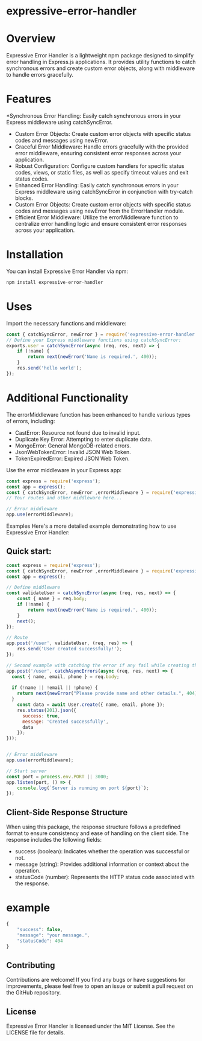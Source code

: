 expressive-error-handler
=====================


 Overview
=====================
Expressive Error Handler is a lightweight npm package designed to simplify error handling in Express.js applications. It provides utility functions to catch synchronous errors and create custom error objects, along with middleware to handle errors gracefully.

Features
=====================
*Synchronous Error Handling: Easily catch synchronous errors in your Express middleware using catchSyncError.
* Custom Error Objects: Create custom error objects with specific status codes and messages using newError.
* Graceful Error Middleware: Handle errors gracefully with the provided error middleware, ensuring consistent error responses across your application.
* Robust Configuration: Configure custom handlers for specific status codes, views, or static files, as well as specify timeout values and exit status codes.
* Enhanced Error Handling: Easily catch synchronous errors in your Express middleware using catchSyncError in conjunction with try-catch blocks.
* Custom Error Objects: Create custom error objects with specific status codes and messages using newError from the ErrorHandler module.
* Efficient Error Middleware: Utilize the errorMiddleware function to centralize error handling logic and ensure consistent error responses across your application.

Installation
=====================
You can install Expressive Error Handler via npm:
```js
npm install expressive-error-handler
```
Uses
=====================
Import the necessary functions and middleware:
```js
const { catchSyncError, newError } = require('expressive-error-handler');
// Define your Express middleware functions using catchSyncError:
exports.user = catchSyncError(async (req, res, next) => {
    if (!name) {
        return next(newError('Name is required.', 400));
    }
    res.send('hello world');
});
```

Additional Functionality
=========================
The errorMiddleware function has been enhanced to handle various types of errors, including:

* CastError: Resource not found due to invalid input.
* Duplicate Key Error: Attempting to enter duplicate data.
* MongoError: General MongoDB-related errors.
* JsonWebTokenError: Invalid JSON Web Token.
* TokenExpiredError: Expired JSON Web Token.

Use the error middleware in your Express app:
```js
const express = require('express');
const app = express();
const { catchSyncError, newError ,errorMiddleware } = require('expressive-error-handler');
// Your routes and other middleware here...

// Error middleware
app.use(errorMiddleware);
```

Examples
Here's a more detailed example demonstrating how to use Expressive Error Handler:
## Quick start:

```js
const express = require('express');
const { catchSyncError, newError ,errorMiddleware } = require('expressive-error-handler');
const app = express();

// Define middleware
const validateUser = catchSyncError(async (req, res, next) => {
    const { name } = req.body;
    if (!name) {
        return next(newError('Name is required.', 400));
    }
    next();
});

// Route
app.post('/user', validateUser, (req, res) => {
    res.send('User created successfully!');
});

// Second example with catching the error if any fail while creating the data 
app.post('/user', catchAsyncErrors(async (req, res, next) => {
  const { name, email, phone } = req.body;
 
  if (!name || !email || !phone) {
    return next(newError("Please provide name and other details.", 404));
  }
    const data = await User.create({ name, email, phone });
    res.status(201).json({
      success: true,
      message: 'Created successfully',
      data
    });
}));


// Error middleware
app.use(errorMiddleware);

// Start server
const port = process.env.PORT || 3000;
app.listen(port, () => {
    console.log(`Server is running on port ${port}`);
});
```
## Client-Side Response Structure

When using this package, the response structure follows a predefined format to ensure consistency and ease of handling on the client side. The response includes the following fields:

* success (boolean): Indicates whether the operation was successful or not.
* message (string): Provides additional information or context about the operation.
* statusCode (number): Represents the HTTP status code associated with the response.

# example
```js
{
    "success": false,
    "message": "your message.",
    "statusCode": 404
}
```

## Contributing

Contributions are welcome! If you find any bugs or have suggestions for improvements, please feel free to open an issue or submit a pull request on the GitHub repository.

## License
Expressive Error Handler is licensed under the MIT License. See the LICENSE file for details.
